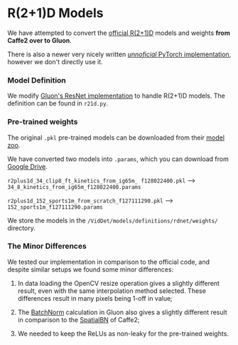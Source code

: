 # R(2+1)D Models
We have attempted to convert the [official R(2+1)D](https://github.com/facebookresearch/VMZ)
 models and weights **from Caffe2 over to Gluon**.

There is also a newer very nicely written [_unnoficial_ PyTorch implementation](https://github.com/moabitcoin/ig65m-pytorch), 
however we don't directly use it.

### Model Definition
We modify [Gluon's ResNet implementation](https://github.com/apache/incubator-mxnet/blob/master/python/mxnet/gluon/model_zoo/vision/resnet.py) 
to handle R(2+1)D models. The definition can be found in `r21d.py`.

### Pre-trained weights
The original `.pkl` pre-trained models can be downloaded from their 
[model zoo](https://github.com/facebookresearch/VMZ/blob/master/tutorials/model_zoo.md).

We have converted two models into `.params`, which you can download from 
[Google Drive](https://drive.google.com/open?id=1j3x7OTvz_MFviJCFxEnLjyuF0lyGemBO).

`r2plus1d_34_clip8_ft_kinetics_from_ig65m_ f128022400.pkl` --> `34_8_kinetics_from_ig65m_f128022400.params`

`r2plus1d_152_sports1m_from_scratch_f127111290.pkl` --> `152_sports1m_f127111290.params`

We store the models in the `/VidDet/models/definitions/rdnet/weights/` directory.

### The Minor Differences
We tested our implementation in comparison to the official code, and despite similar setups 
we found some minor differences:
1. In data loading the OpenCV resize operation gives a slightly different result, even with 
the same interpolation method selected. These differences result in many pixels being 1-off 
in value;

2. The [BatchNorm](https://beta.mxnet.io/api/gluon/_autogen/mxnet.gluon.nn.BatchNorm.html) 
calculation in Gluon also gives a slightly different result in comparison to the 
[SpatialBN](https://caffe2.ai/docs/operators-catalogue.html#spatialbn) of Caffe2;

3. We needed to keep the ReLUs as non-leaky for the pre-trained weights.
